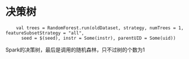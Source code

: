 # 决策树

```
    val trees = RandomForest.run(oldDataset, strategy, numTrees = 1, featureSubsetStrategy = "all",
      seed = $(seed), instr = Some(instr), parentUID = Some(uid))

```

Spark的决策树，最后是调用的随机森林，只不过树的个数为1

